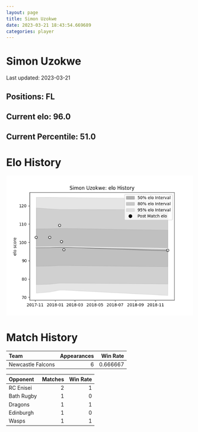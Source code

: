 ```yaml
---  
layout: page  
title: Simon Uzokwe  
date: 2023-03-21 18:43:54.669689  
categories: player  
---
```

# Simon Uzokwe


Last updated: 2023-03-21
## Positions: FL

## Current elo: 96.0

## Current Percentile: 51.0

# Elo History


![elo history](history_SimonUzokwe.png)
# Match History


| Team              |   Appearances |   Win Rate |
|:------------------|--------------:|-----------:|
| Newcastle Falcons |             6 |   0.666667 |

| Opponent   |   Matches |   Win Rate |
|:-----------|----------:|-----------:|
| RC Enisei  |         2 |          1 |
| Bath Rugby |         1 |          0 |
| Dragons    |         1 |          1 |
| Edinburgh  |         1 |          0 |
| Wasps      |         1 |          1 |